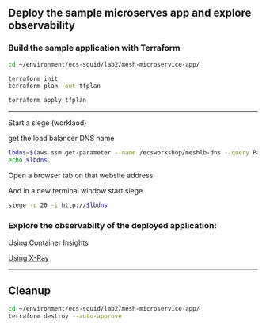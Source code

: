 ## Deploy the sample microserves app and explore observability

### Build the sample application with Terraform

```bash
cd ~/environment/ecs-squid/lab2/mesh-microservice-app/
```

```bash
terraform init
terraform plan -out tfplan
```

```bash
terraform apply tfplan
```


----

Start a siege (worklaod)

get the load balancer DNS name

```bash
lbdns=$(aws ssm get-parameter --name /ecsworkshop/meshlb-dns --query Parameter.Value --output text)
echo $lbdns
```

Open a browser tab on that website address

And in a new terminal window start siege

```bash
siege -c 20 -i http://$lbdns
```


### Explore the observabilty of the deployed application:

[Using Container Insights](https://eu-west-1.console.aws.amazon.com/cloudwatch/home?region=eu-west-1#container-insights:infrastructure/map)

[Using X-Ray](https://eu-west-1.console.aws.amazon.com/cloudwatch/home?region=eu-west-1#xray:service-map/map)




----

## Cleanup

```bash
cd ~/environment/ecs-squid/lab2/mesh-microservice-app/
terraform destroy --auto-approve
```

